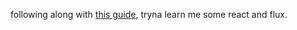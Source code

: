 following along with [this guide](http://survivejs.com/webpack_react), tryna learn me some react and flux.

